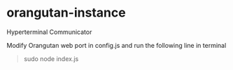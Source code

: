 orangutan-instance
==================

Hyperterminal Communicator



Modify Orangutan web port in config.js and run the following line in terminal

> sudo node index.js

